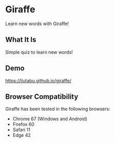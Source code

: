 # Giraffe

Learn new words with Giraffe!

## What It Is

Simple quiz to learn new words!

## Demo

https://liutabu.github.io/giraffe/

## Browser Compatibility

Giraffe has been tested in the following browsers:

* Chrome 67 (Windows and Android)
* Firefox 60
* Safari 11
* Edge 42
